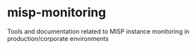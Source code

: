 # misp-monitoring
Tools and documentation related to MISP instance monitoring in production/corporate environments 
